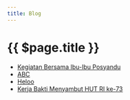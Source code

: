 ```yaml
---
title: Blog
---
```


# {{ $page.title }}

- [Kegiatan Bersama Ibu-Ibu Posyandu](./kegiatan-berama-ibu-ibu-posyandu.md)
- [ABC](./abc.md)
- [Heloo](./helo.md)
- [Kerja Bakti Menyambut HUT RI ke-73](./kerja-bakti-menyambut-hut-ri.md)
